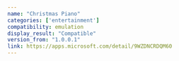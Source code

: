 ```yaml
---
name: "Christmas Piano"
categories: ['entertainment']
compatibility: emulation
display_result: "Compatible"
version_from: "1.0.0.1"
link: https://apps.microsoft.com/detail/9WZDNCRDQM60
---
```

